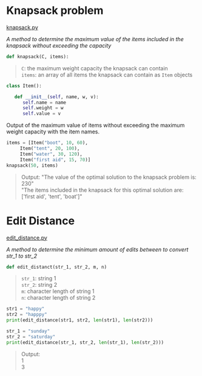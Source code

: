 # Knapsack problem

[knapsack.py](https://github.com/RinniSwift/Advanced-Recursion-And-Graphs/blob/master/Challenges/Challenge4/knapsack.py)

*A  method to determine the maximum value of the items included in the knapsack without exceeding the capacity*

```python
def knapsack(C, items):
```

> `C`: the maximum weight capacity the knapsack can contain\
> `items`: an array of all items the knapsack can contain as `Item` objects


```python
class Item():

   def __init__(self, name, w, v):
      self.name = name
      self.weight = w
      self.value = v
```


Output of the maximum value of items without exceeding the maximum weight capacity with the item names.

```python
items = [Item("boot", 10, 60),
	 Item("tent", 20, 100),
	 Item("water", 30, 120),
	 Item("first aid", 15, 70)]
knapsack(50, items)
 ```

> Output:
> "The value of the optimal solution to the knapsack problem is: 230"\
> "The items included in the knapsack for this optimal solution are: ['first aid', 'tent', 'boat']"


# Edit Distance

[edit_distance.py](https://github.com/RinniSwift/Advanced-Recursion-And-Graphs/blob/master/Challenges/Challenge4/edit_distance.py)

*A method to determine the minimum amount of edits between to convert str_1 to str_2*

```python
def edit_distanct(str_1, str_2, m, n)
```

> `str_1`: string 1\
> `str_2`: string 2\
> `m`: character length of string 1\
> `n`: character length of string 2

```python
str1 = "happy"
str2 = "happpy"
print(edit_distance(str1, str2, len(str1), len(str2)))

str_1 = "sunday"
str_2 = "saturday"
print(edit_distance(str_1, str_2, len(str_1), len(str_2)))
```

> Output:\
> 1\
> 3

